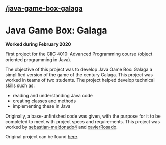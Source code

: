 ## [/java-game-box-galaga](https://github.com/sebagabs/java-game-box-galaga)

# Java Game Box: Galaga
**Worked during February 2020**

First project for the CIIC 4010: Advanced Programming course (object oriented programming in Java).

The objective of this project was to develop Java Game Box: Galaga a simplified version of the game of the century Galaga. This project was worked in teams of two students. The project helped develop technical skills such as:

 - reading and understanding Java code
 - creating classes and methods
 - implementing these in Java

Originally, a base-unfinished code was given, with the purpose for it to be completed to meet with project specs and requirements. This project was worked by [sebastian-maldonado4](https://github.com/sebastian-maldonado4) and [xavierRosado](https://github.com/xavierRosado).

Original project can be found [here](https://github.com/uprm-ciic4010-s20/java-game-box-project-javalicious).
